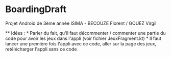 # BoardingDraft
Projet Android de 3ème année ISIMA - BECOUZE Florent / GOUEZ Virgil


** Idées :
	* Parler du fait, qu'il faut décommenter / commenter une partie du code pour avoir les jeux dans l'appli (voir fichier JeuxFragment.kt)
	* Il faut lancer une première fois l'appli avec ce code, aller sur la page des jeux, retélécharger l'appli sans ce code